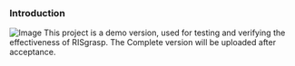 <br>

### Introduction
![Image](https://github.com/asamu12/RISgrasp/tree/main/fig/Overview.png)
This project is a demo version, used for testing and verifying the effectiveness of RISgrasp. The Complete version will be uploaded after acceptance.
